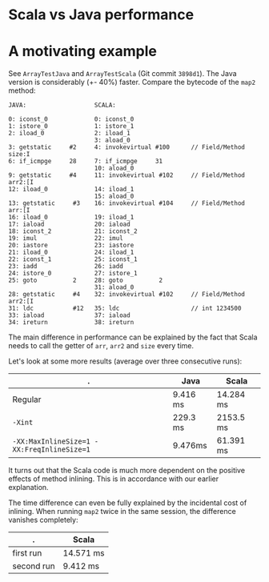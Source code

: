 Scala vs Java performance
===

# A motivating example

See `ArrayTestJava` and `ArrayTestScala` (Git commit `3898d1`). The Java version is considerably (+- 40%) faster. Compare the bytecode of the `map2` method:

```
JAVA:                   SCALA:

0: iconst_0             0: iconst_0
1: istore_0             1: istore_1
2: iload_0              2: iload_1
                        3: aload_0
3: getstatic     #2     4: invokevirtual #100      // Field/Method size:I
6: if_icmpge     28     7: if_icmpge     31
                        10: aload_0
9: getstatic     #4     11: invokevirtual #102     // Field/Method arr2:[I
12: iload_0             14: iload_1
                        15: aload_0
13: getstatic     #3    16: invokevirtual #104     // Field/Method arr:[I
16: iload_0             19: iload_1
17: iaload              20: iaload
18: iconst_2            21: iconst_2
19: imul                22: imul
20: iastore             23: iastore
21: iload_0             24: iload_1
22: iconst_1            25: iconst_1
23: iadd                26: iadd
24: istore_0            27: istore_1
25: goto          2     28: goto          2
                        31: aload_0
28: getstatic     #4    32: invokevirtual #102     // Field/Method arr2:[I
31: ldc           #12   35: ldc                    // int 1234500
33: iaload              37: iaload
34: ireturn             38: ireturn
```

The main difference in performance can be explained by the fact that Scala needs to call the getter of `arr`, `arr2` and `size` every time.

Let's look at some more results (average over three consecutive runs):

| . | Java | Scala |
| --- | --- | --- |
| Regular | 9.416 ms | 14.284 ms |
| `-Xint` | 229.3 ms | 2153.5 ms |
| `-XX:MaxInlineSize=1 -XX:FreqInlineSize=1` | 9.476ms | 61.391 ms |

It turns out that the Scala code is much more dependent on the positive effects of method inlining. This is in accordance with our earlier explanation. 

The time difference can even be fully explained by the incidental cost of inlining. When running `map2` twice in the same session, the difference vanishes completely:

| . | Scala |
| --- | --- |
| first run | 14.571 ms |
| second run | 9.412 ms |